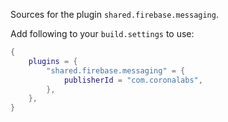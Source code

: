 Sources for the plugin `shared.firebase.messaging`.

Add following to your `build.settings` to use:
```lua
{
    plugins = {
        "shared.firebase.messaging" = {
            publisherId = "com.coronalabs",
        },
    },
}
```

